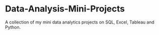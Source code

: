 # Data-Analysis-Mini-Projects
A collection of my mini data analytics projects on SQL, Excel, Tableau and Python.
